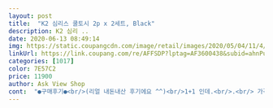 ```yaml
---
layout: post 
title:  "K2 심리스 쿨토시 2p x 2세트, Black" 
description: K2 심리 ..
date: 2020-06-13 08:49:14 
img: https://static.coupangcdn.com/image/retail/images/2020/05/04/11/4/e81f8b7c-9e68-4712-9722-e5ee41c06130.jpg 
linkUrl: https://link.coupang.com/re/AFFSDP?lptag=AF3600438&subid=ahnPublicAsk&pageKey=1540038879&itemId=2638186666&vendorItemId=70629060453&traceid=V0-113-9b7abdaec9ef6d3e 
categories: [1017] 
color: 7E57C2 
price: 11900 
author: Ask View Shop 
cont:  "●구매후기●<br/>(리얼 내돈내산 후기에요 ^^)<br/>1+1 인데.<br/>.<br/> 가격도 너무 착해서<br/>2개입 상품이라 하나는 제가 쓰고 하나는 가족이나 친구한테 주려구요 ㅋㅋ<br/>K2 심리스 쿨토시 블랙,화이트 하나씩 장만했어요 !<br/>K2 심리스 쿨토시는 다른제품에 비해서<br/>K2 제품은 다른 상품도 구매해서 사용해 봤지만.<br/>.<br/> 정말 흠잡을데가 없네요<br/>그중 제일 마음에 드는 부분은 팔목부분에 K2 로고인데요<br/>깔금하게 프린팅되어 착용했을때 무지 예쁘더라구요<br/>너무 깔끔하게 포장되어있어서 기분 좋았구요!<br/>매년 밖에서 일하는 남편을 위해서 쿨토시를 주문을 하는데 K2 심리스 쿨토시 1+1 상품을 보고<br/>모든 부위가 편안하고, 착용감이 너무 좋드라구요 !<br/>무봉재 타입이라 자국이 남을 걱정도 없고.<br/>.<br/> 감촉은 부드러워요.<br/><br/>무봉제 제품이라 그런지<br/>바로 픽! 했어요<br/>박스를 개봉하고... <br/>.<br/>너무 고급진 상자에 포장이 되어있어서 깜짝 놀랐어요<br/>브랜드 상품이고 상품 품질도 괜찮아서 여름에 선물용으로도 좋을 것 같아용!<br/>블랙, 화이트 둘 다 구매했습니다!<br/>상품도 실물로 보니까 밴딩 부분도 아주 짱짱하고 무늬도 있어서 예뻐요!<br/>상품에 대해서 간략히 평을 하자면<br/>선물! 강추입니다... <br/><br/>손색이 없겠어요<br/>신축성이 좋아서 웬만하신 분들은 아무나 다 사용이 가능 할거 같아요<br/>여름대비 쿨토시 준비<br/>역시 이번 구매도 만족스러워서 후기 남겨봐요 <br/>역시 쿠팡 로켓배송! 짱입니다.<br/><br/>역시.<br/>.<br/>쿠팡로켓배송.<br/>.<br/> 정말 빠르네요 !<br/>올 여름.<br/>.<br/> 무더운 날씨에 자외선으로 부터 피부를 보호할수 있을거 같은 믿음이<br/>올해 여름이 아주 덥다고 하길래 미래 대비하려고 구매했어요<br/>왕추천!<br/>요즘 날씨가 너무 좋고 야외활동이 부쩍 많아져서<br/>일단!<br/>재질도 쫀쫀하고 밴딩 부분이 짱짱 해서 흘러내릴 걱정 전혀 없이 사용 가능할거 같구요<br/>저는  평소에 K2 브랜드 너무 좋아하는데,<br/>주문하고 바로 다음날 상품 받아서 놀랐어요 ㅎㅎ<br/>주문한 다음날 바로 받아봤구요<br/>주변 지인들 선물 하나씩 드리려구요 히히^^＊<br/>착용을 해보니 바로 시원함을 느낄수가 있었어요.<br/>.<br/>굿!!<br/>착용해보니 시원하고 부드러운게 착용감이 아주 좋습니다! 굳굳 bb<br/>추가로 구매해서 지인들 선물로 보낼 계획이에요<br/>쿨토시 케이스라고 믿겨지지 않을만큼 고급스럽고.<br/> 깔끔해서 지인이나 부모님께 선물해도<br/>팍팍 오네요^^<br/>포장된 케이스도 고급져서 그냥 보면 토시인 줄 모를 것 같아요 ㅎㅎ<br/>활동많으신 분들도 착용하시면 좋을거같아요!<br/>(리얼 내돈내산 후기에요 ^^)<br/>1+1 인데.<br/>.<br/> 가격도 너무 착해서<br/>2개입 상품이라 하나는 제가 쓰고 하나는 가족이나 친구한테 주려구요 ㅋㅋ<br/>K2 심리스 쿨토시 블랙,화이트 하나씩 장만했어요 !<br/>K2 심리스 쿨토시는 다른제품에 비해서<br/>K2 제품은 다른 상품도 구매해서 사용해 봤지만.<br/>.<br/> 정말 흠잡을데가 없네요<br/>그중 제일 마음에 드는 부분은 팔목부분에 K2 로고인데요<br/>깔금하게 프린팅되어 착용했을때 무지 예쁘더라구요<br/>너무 깔끔하게 포장되어있어서 기분 좋았구요!<br/>매년 밖에서 일하는 남편을 위해서 쿨토시를 주문을 하는데 K2 심리스 쿨토시 1+1 상품을 보고<br/>모든 부위가 편안하고, 착용감이 너무 좋드라구요 !<br/>무봉재 타입이라 자국이 남을 걱정도 없고.<br/>.<br/> 감촉은 부드러워요.<br/><br/>무봉제 제품이라 그런지<br/>바로 픽! 했어요<br/>박스를 개봉하고... <br/>.<br/>너무 고급진 상자에 포장이 되어있어서 깜짝 놀랐어요<br/>브랜드 상품이고 상품 품질도 괜찮아서 여름에 선물용으로도 좋을 것 같아용!<br/>블랙, 화이트 둘 다 구매했습니다!<br/>상품도 실물로 보니까 밴딩 부분도 아주 짱짱하고 무늬도 있어서 예뻐요!<br/>상품에 대해서 간략히 평을 하자면<br/>선물! 강추입니다... <br/><br/>손색이 없겠어요<br/>신축성이 좋아서 웬만하신 분들은 아무나 다 사용이 가능 할거 같아요<br/>여름대비 쿨토시 준비<br/>역시 이번 구매도 만족스러워서 후기 남겨봐요 <br/>역시 쿠팡 로켓배송! 짱입니다.<br/><br/>역시.<br/>.<br/>쿠팡로켓배송.<br/>.<br/> 정말 빠르네요 !<br/>올 여름.<br/>.<br/> 무더운 날씨에 자외선으로 부터 피부를 보호할수 있을거 같은 믿음이<br/>올해 여름이 아주 덥다고 하길래 미래 대비하려고 구매했어요<br/>왕추천!<br/>요즘 날씨가 너무 좋고 야외활동이 부쩍 많아져서<br/>일단!<br/>재질도 쫀쫀하고 밴딩 부분이 짱짱 해서 흘러내릴 걱정 전혀 없이 사용 가능할거 같구요<br/>저는  평소에 K2 브랜드 너무 좋아하는데,<br/>주문하고 바로 다음날 상품 받아서 놀랐어요 ㅎㅎ<br/>주문한 다음날 바로 받아봤구요<br/>주변 지인들 선물 하나씩 드리려구요 히히^^＊<br/>착용을 해보니 바로 시원함을 느낄수가 있었어요.<br/>.<br/>굿!!<br/>착용해보니 시원하고 부드러운게 착용감이 아주 좋습니다! 굳굳 bb<br/>추가로 구매해서 지인들 선물로 보낼 계획이에요<br/>쿨토시 케이스라고 믿겨지지 않을만큼 고급스럽고.<br/> 깔끔해서 지인이나 부모님께 선물해도<br/>팍팍 오네요^^<br/>포장된 케이스도 고급져서 그냥 보면 토시인 줄 모를 것 같아요 ㅎㅎ<br/>활동많으신 분들도 착용하시면 좋을거같아요!<br/>" 
---
```

